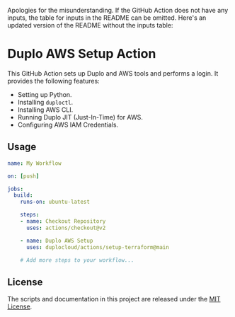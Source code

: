 Apologies for the misunderstanding. If the GitHub Action does not have any inputs, the table for inputs in the README can be omitted. Here's an updated version of the README without the inputs table:

# Duplo AWS Setup Action

This GitHub Action sets up Duplo and AWS tools and performs a login. It provides the following features:

- Setting up Python.
- Installing `duploctl`.
- Installing AWS CLI.
- Running Duplo JIT (Just-In-Time) for AWS.
- Configuring AWS IAM Credentials.

## Usage

```yaml
name: My Workflow

on: [push]

jobs:
  build:
    runs-on: ubuntu-latest

    steps:
    - name: Checkout Repository
      uses: actions/checkout@v2

    - name: Duplo AWS Setup
      uses: duplocloud/actions/setup-terraform@main

    # Add more steps to your workflow...
```

## License

The scripts and documentation in this project are released under the [MIT License](LICENSE).